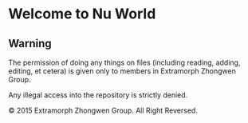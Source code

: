 # Welcome to Nu World
## Warning
<p>The permission of doing any things on files (including reading, adding, editing, et cetera) is given only to members in Extramorph Zhongwen Group.</p>
<p>Any illegal access into the repository is strictly denied.</p>
<p>© 2015 Extramorph Zhongwen Group. All Right Reversed.</p>
